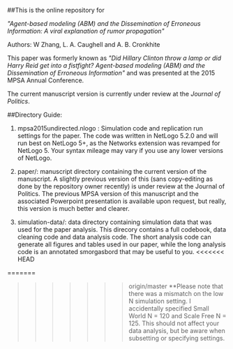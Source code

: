 ##This is the online repository for

*"Agent-based modeling (ABM) and the Dissemination of Erroneous Information: A viral explanation of rumor propagation"*

Authors: W Zhang, L. A. Caughell and A. B. Cronkhite

This paper was formerly known as *"Did Hillary Clinton throw a lamp or did Harry Reid get into a fistfight? Agent-based modeling (ABM) and the Dissemination of Erroneous Information"* and was presented at the 2015 MPSA Annual Conference.

The current manuscript version is currently under review at the *Journal of Politics*.

##Directory Guide:
1. mpsa2015undirected.nlogo : Simulation code and replication run settings for the paper. The code was written in NetLogo 5.2.0 and will run best on NetLogo 5+, as the Networks extension was revamped for NetLogo 5. Your syntax mileage may vary if you use any lower versions of NetLogo.

2. paper/: manuscript directory containing the current version of the manuscript. A slightly previous version of this (sans copy-editing as done by the repository owner recently) is under review at the Journal of Politics. The previous MPSA version of this manuscript and the associated Powerpoint presentation is available upon request, but really, this version is much better and clearer.

3. simulation-data/: data directory containing simulation data that was used for the paper analysis. This direcory contains a full codebook, data cleaning code and data analysis code. The short analysis code can generate all figures and tables used in our paper, while the long analysis code is an annotated smorgasbord that may be useful to you. 
<<<<<<< HEAD

=======
 
>>>>>>> origin/master
**Please note that there was a mismatch on the low N simulation setting. I accidentally specified Small World N = 120 and Scale Free N = 125. This should not affect your data analysis, but be aware when subsetting or specifying settings.

